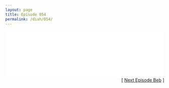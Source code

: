 ```yaml
---
layout: page
title: Episode 054
permalink: /diah/054/
---
```


<iframe allowfullscreen="true" frameborder="0" style="width:100%;" marginheight="0" marginwidth="0" mozallowfullscreen="true" scrolling="NO" src="//gdriveplayer.us/embed2.php?link=3Z1hYMKJ5tD0amdI6cTJhgAp5YunTlhmzJxcss43vkkQoBglQZnix9xKdsBqXXet6iqqBaGLT9PEzFLQ97QCwg9Gg%252BA7bii8TUEz2kLF%252FST5E69ColSZMib8dkrpAm%252BLhcaWxS76xoarCgRM4OjPVePNLLj6GJMna6DiK55muM2lRPJeeM6Hgom44VBlNmEv7t%252BpGJd9Rq9%252FHeO3ZLy1GG&amp;no_adult=yes" webkitallowfullscreen="true"></iframe>

<div align="right">[ <a href="/diah/055/">Next Episode Beb</a> ]</div>

